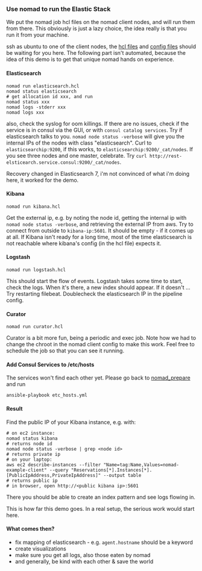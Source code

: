 ### Use nomad to run the Elastic Stack

We put the nomad job hcl files on the nomad client nodes, and will run them from there. This obviously is just a lazy choice, the idea really is that you run it from your machine.

ssh as ubuntu to one of the client nodes, the [hcl files](../nomad_prepare/hcl_files) and [config files](../nomad_prepare/config_files) should be waiting for you here. The following part isn't automated, because the idea of this demo is to get that unique nomad hands on experience.

#### Elasticsearch
```
nomad run elasticsearch.hcl
nomad status elasticsearch
# get allocation id xxx, and run
nomad status xxx
nomad logs -stderr xxx
nomad logs xxx
```
also, check the syslog for oom killings.
If there are no issues, check if the service is in consul via the GUI, or with `consul catalog services`. 
Try if elasticsearch talks to you. 
`nomad node status -verbose` will give you the internal IPs of the nodes with class "elasticsearch". Curl to `elasticsearchip:9200`, if this works, to `elasticsearchip:9200/_cat/nodes`. If you see three nodes and one master, celebrate.
Try `curl http://rest-elsticearch.service.consul:9200/_cat/nodes`. 

Recovery changed in Elasticsearch 7, i'm not convinced of what i'm doing here, it worked for the demo.

#### Kibana
```
nomad run kibana.hcl
```
Get the external ip, e.g. by noting the node id, getting the internal ip with `nomad node status -verbose`, and retrieving the external IP from aws. Try to connect from outside to `kibana-ip:5601`. It should be empty - if it comes up at all. If Kibana isn't ready for a long time, most of the time elasticsearch is not reachable where kibana's config (in the hcl file) expects it.

#### Logstash
```
nomad run logstash.hcl
```
This should start the flow of events. Logstash takes some time to start, check the logs. When it's there, a new index should appear. If it doesn't ... Try restarting filebeat. Doublecheck the elasticsearch IP in the pipeline config.
#### Curator
```
nomad run curator.hcl
```
Curator is a bit more fun, being a periodic and exec job. Note how we had to change the chroot in the nomad client config to make this work. Feel free to schedule the job so that you can see it running.
 
#### Add Consul Services to /etc/hosts

The services won't find each other yet. Please go back to [nomad\_prepare](../nomad_prepare) and run 
```
ansible-playbook etc_hosts.yml
```

#### Result
Find the public IP of your Kibana instance, e.g. with:
```
# on ec2 instance:
nomad status kibana
# returns node id
nomad node status -verbose | grep <node id>
# returns private ip
# on your laptop:
aws ec2 describe-instances --filter "Name=tag:Name,Values=nomad-example-client" --query "Reservations[*].Instances[*].[PublicIpAddress,PrivateIpAddress]" --output table
# returns public ip
# in browser, open http://<public kibana ip>:5601
```
There you should be able to create an index pattern and see logs flowing in.

This is how far this demo goes. In a real setup, the serious work would start here.

#### What comes then?

* fix mapping of elasticsearch - e.g. `agent.hostname` should be a keyword
* create visualizations
* make sure you get all logs, also those eaten by nomad
* and generally, be kind with each other & save the world
